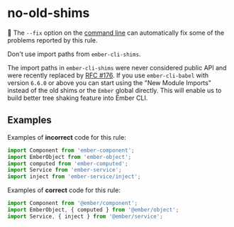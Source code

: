 # no-old-shims

:wrench: The `--fix` option on the [command line](https://eslint.org/docs/user-guide/command-line-interface#fixing-problems) can automatically fix some of the problems reported by this rule.

Don't use import paths from `ember-cli-shims`.

The import paths in `ember-cli-shims` were never considered public API and
were recently replaced by [RFC #176](https://github.com/emberjs/rfcs/pull/176).
If you use `ember-cli-babel` with version `6.6.0` or above you can start using
the "New Module Imports" instead of the old shims or the `Ember` global directly.
This will enable us to build better tree shaking feature into Ember CLI.

## Examples

Examples of **incorrect** code for this rule:

```js
import Component from 'ember-component';
import EmberObject from 'ember-object';
import computed from 'ember-computed';
import Service from 'ember-service';
import inject from 'ember-service/inject';
```

Examples of **correct** code for this rule:

```javascript
import Component from '@ember/component';
import EmberObject, { computed } from '@ember/object';
import Service, { inject } from '@ember/service';
```
